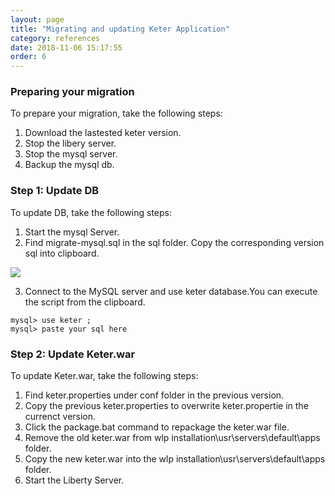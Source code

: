 ```yaml
---
layout: page
title: "Migrating and updating Keter Application"
category: references
date: 2018-11-06 15:17:55
order: 6
---
```


### Preparing your migration

To prepare your migration, take the following steps:  

1. Download the lastested keter version.
2. Stop the libery server.  
3. Stop the mysql server.  
4. Backup the mysql db.    

### Step 1: Update DB

To update DB, take the following steps: 

1. Start the mysql Server.  
2. Find migrate-mysql.sql in the sql folder. Copy the corresponding version sql into clipboard.   

![][mysqlmigration]   

3. Connect to the MySQL server and use keter database.You can execute the script from the  clipboard. 

``` 
mysql> use keter ;   
mysql> paste your sql here   
```    

### Step 2: Update Keter.war   

To update Keter.war, take the following steps: 

1. Find  keter.properties under conf folder in the previous version.
2. Copy the previous  keter.properties to overwrite  keter.propertie in the currenct version.
3. Click the package.bat command to repackage the keter.war file.
4. Remove the old keter.war from wlp installation\usr\servers\default\apps folder.     
5. Copy the new keter.war into the wlp installation\usr\servers\default\apps folder.    
6. Start the Liberty Server.  

  

[yamlmigration]: ../images/install/productionyaml.png
[mysqlmigration]: ../images/install/mysqlmigration.png
